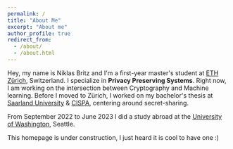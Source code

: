 ```yaml
---
permalink: /
title: "About Me"
excerpt: "About me"
author_profile: true
redirect_from: 
  - /about/
  - /about.html
---
```


Hey, my name is Niklas Britz and I'm a first-year master's student at [ETH Zürich](https://inf.ethz.ch), Switzerland. 
I specialize in **Privacy Preserving Systems**. Right now, I am working on the intersection between Cryptography and Machine learning. Before I moved to Zürich, I worked on my bachelor's thesis at [Saarland University](https://saarland-informatics-campus.de) & [CISPA](https://cispa.de/en), centering around secret-sharing.

From September 2022 to June 2023 I did a study abroad at the [University of Washington](https://www.cs.washington.edu/), Seattle. 

This homepage is under construction, I just heard it is cool to have one :)
